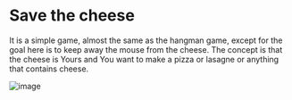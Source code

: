 # Save the cheese

It is a simple game, almost the same as the hangman game, except for the goal here is to keep away the mouse from the cheese.
The concept is that the cheese is Yours and You want to make a pizza or lasagne or anything that contains cheese.

![image](https://github.com/DorottyaVarju/save-the-cheese/assets/125662526/aba48f1c-fe9b-4b74-9847-5da2912af344)
